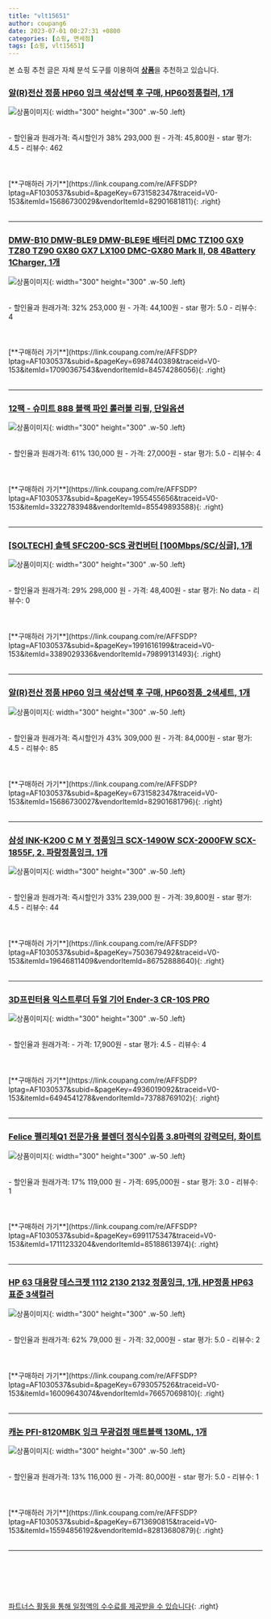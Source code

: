 ```yaml
---
title: "vlt15651"
author: coupang6
date: 2023-07-01 00:27:31 +0800
categories: [쇼핑, 면세점]
tags: [쇼핑, vlt15651]
---
```


본 쇼핑 추천 글은 자체 분석 도구를 이용하여 [**상품**](https://link.coupang.com/a/bao1ui)을 추천하고 있습니다.

### [알(R)전산 정품 HP60 잉크 색상선택 후 구매, HP60정품컬러, 1개](https://link.coupang.com/re/AFFSDP?lptag=AF1030537&subid=&pageKey=6731582347&traceid=V0-153&itemId=15686730029&vendorItemId=82901681811)

![상품이미지](https://thumbnail6.coupangcdn.com/thumbnails/remote/230x230ex/image/vendor_inventory/87c4/1b14c44f0afea0969f550311904faeefd4eb1aa962d70b4e8de24d63088e.jpg){: width="300" height="300" .w-50 .left}


<br>
- 할인율과 원래가격: 즉시할인가 38%  293,000   원
- 가격: 45,800원
- star 평가: 4.5
- 리뷰수: 462
<br>
<br>
<br>
<br>
[**구매하러 가기**](https://link.coupang.com/re/AFFSDP?lptag=AF1030537&subid=&pageKey=6731582347&traceid=V0-153&itemId=15686730029&vendorItemId=82901681811){: .right}
<br>
<br>

---

### [DMW-B10 DMW-BLE9 DMW-BLE9E 배터리 DMC TZ100 GX9 TZ80 TZ90 GX80 GX7 LX100 DMC-GX80 Mark II, 08 4Battery 1Charger, 1개](https://link.coupang.com/re/AFFSDP?lptag=AF1030537&subid=&pageKey=6987440389&traceid=V0-153&itemId=17090367543&vendorItemId=84574286056)

![상품이미지](https://thumbnail8.coupangcdn.com/thumbnails/remote/230x230ex/image/vendor_inventory/5245/ea0d2d901373cea71e811e101dbb9a0468a934c5186e76b9bf62e839f088.jpg){: width="300" height="300" .w-50 .left}


<br>
- 할인율과 원래가격: 32%  253,000   원
- 가격: 44,100원
- star 평가: 5.0
- 리뷰수: 4
<br>
<br>
<br>
<br>
[**구매하러 가기**](https://link.coupang.com/re/AFFSDP?lptag=AF1030537&subid=&pageKey=6987440389&traceid=V0-153&itemId=17090367543&vendorItemId=84574286056){: .right}
<br>
<br>

---

### [12팩 - 슈미트 888 블랙 파인 롤러볼 리필, 단일옵션](https://link.coupang.com/re/AFFSDP?lptag=AF1030537&subid=&pageKey=1955455656&traceid=V0-153&itemId=3322783948&vendorItemId=85549893588)

![상품이미지](https://thumbnail9.coupangcdn.com/thumbnails/remote/230x230ex/image/vendor_inventory/57f0/0f16958c35c823366459f09e3d3af0c1dd50f846ec07cc0b30d7871e08b2.jpg){: width="300" height="300" .w-50 .left}


<br>
- 할인율과 원래가격: 61%  130,000   원
- 가격: 27,000원
- star 평가: 5.0
- 리뷰수: 4
<br>
<br>
<br>
<br>
[**구매하러 가기**](https://link.coupang.com/re/AFFSDP?lptag=AF1030537&subid=&pageKey=1955455656&traceid=V0-153&itemId=3322783948&vendorItemId=85549893588){: .right}
<br>
<br>

---

### [[SOLTECH] 솔텍 SFC200-SCS 광컨버터 [100Mbps/SC/싱글], 1개](https://link.coupang.com/re/AFFSDP?lptag=AF1030537&subid=&pageKey=1991616199&traceid=V0-153&itemId=3389029336&vendorItemId=79899131493)

![상품이미지](https://thumbnail10.coupangcdn.com/thumbnails/remote/230x230ex/image/vendor_inventory/8d41/6b817ee3691637f358320259a8dd590ec39ccd8c421e18db2789fc64ef14.jpg){: width="300" height="300" .w-50 .left}


<br>
- 할인율과 원래가격: 29%  298,000   원
- 가격: 48,400원
- star 평가: No data
- 리뷰수: 0
<br>
<br>
<br>
<br>
[**구매하러 가기**](https://link.coupang.com/re/AFFSDP?lptag=AF1030537&subid=&pageKey=1991616199&traceid=V0-153&itemId=3389029336&vendorItemId=79899131493){: .right}
<br>
<br>

---

### [알(R)전산 정품 HP60 잉크 색상선택 후 구매, HP60정품_2색세트, 1개](https://link.coupang.com/re/AFFSDP?lptag=AF1030537&subid=&pageKey=6731582347&traceid=V0-153&itemId=15686730027&vendorItemId=82901681796)

![상품이미지](https://thumbnail9.coupangcdn.com/thumbnails/remote/230x230ex/image/vendor_inventory/b413/b6505c939399029de4cdd9c292c6bbe2f1b5a4735351d7a8681f12912ffb.jpg){: width="300" height="300" .w-50 .left}


<br>
- 할인율과 원래가격: 즉시할인가 43%  309,000   원
- 가격: 84,000원
- star 평가: 4.5
- 리뷰수: 85
<br>
<br>
<br>
<br>
[**구매하러 가기**](https://link.coupang.com/re/AFFSDP?lptag=AF1030537&subid=&pageKey=6731582347&traceid=V0-153&itemId=15686730027&vendorItemId=82901681796){: .right}
<br>
<br>

---

### [삼성 INK-K200 C M Y 정품잉크 SCX-1490W SCX-2000FW SCX-1855F, 2. 파랑정품잉크, 1개](https://link.coupang.com/re/AFFSDP?lptag=AF1030537&subid=&pageKey=7503679492&traceid=V0-153&itemId=19646811409&vendorItemId=86752888640)

![상품이미지](https://thumbnail6.coupangcdn.com/thumbnails/remote/230x230ex/image/vendor_inventory/acd5/4822feaa9ef3dd736edc3bb4070672aba0a04bfe62dd4c94ee546adcb2a0.jpg){: width="300" height="300" .w-50 .left}


<br>
- 할인율과 원래가격: 즉시할인가 33%  239,000   원
- 가격: 39,800원
- star 평가: 4.5
- 리뷰수: 44
<br>
<br>
<br>
<br>
[**구매하러 가기**](https://link.coupang.com/re/AFFSDP?lptag=AF1030537&subid=&pageKey=7503679492&traceid=V0-153&itemId=19646811409&vendorItemId=86752888640){: .right}
<br>
<br>

---

### [3D프린터용 익스트루더 듀얼 기어 Ender-3 CR-10S PRO](https://link.coupang.com/re/AFFSDP?lptag=AF1030537&subid=&pageKey=4936019092&traceid=V0-153&itemId=6494541278&vendorItemId=73788769102)

![상품이미지](https://thumbnail8.coupangcdn.com/thumbnails/remote/230x230ex/image/vendor_inventory/cc55/15d85f7853bf74d1adcce53b8e9c165bea605c6426a2cfc8727b9c5f5422.jpg){: width="300" height="300" .w-50 .left}


<br>
- 할인율과 원래가격: 
- 가격: 17,900원
- star 평가: 4.5
- 리뷰수: 4
<br>
<br>
<br>
<br>
[**구매하러 가기**](https://link.coupang.com/re/AFFSDP?lptag=AF1030537&subid=&pageKey=4936019092&traceid=V0-153&itemId=6494541278&vendorItemId=73788769102){: .right}
<br>
<br>

---

### [Felice 펠리체Q1 전문가용 블렌더 정식수입품 3.8마력의 강력모터, 화이트](https://link.coupang.com/re/AFFSDP?lptag=AF1030537&subid=&pageKey=6991175347&traceid=V0-153&itemId=17111233204&vendorItemId=85188613974)

![상품이미지](https://thumbnail9.coupangcdn.com/thumbnails/remote/230x230ex/image/vendor_inventory/6b5f/546383bc90986059f9c247723c56f74246cf4b3a87c661c99842714d4e2a.jpg){: width="300" height="300" .w-50 .left}


<br>
- 할인율과 원래가격: 17%  119,000   원
- 가격: 695,000원
- star 평가: 3.0
- 리뷰수: 1
<br>
<br>
<br>
<br>
[**구매하러 가기**](https://link.coupang.com/re/AFFSDP?lptag=AF1030537&subid=&pageKey=6991175347&traceid=V0-153&itemId=17111233204&vendorItemId=85188613974){: .right}
<br>
<br>

---

### [HP 63 대용량 데스크젯 1112 2130 2132 정품잉크, 1개, HP정품 HP63 표준 3색컬러](https://link.coupang.com/re/AFFSDP?lptag=AF1030537&subid=&pageKey=6793057526&traceid=V0-153&itemId=16009643074&vendorItemId=76657069810)

![상품이미지](https://thumbnail6.coupangcdn.com/thumbnails/remote/230x230ex/image/vendor_inventory/fe0f/050d4c603ee8a210e07e073d3db3af219fe7097e889bd3f01694208cd4e4.jpg){: width="300" height="300" .w-50 .left}


<br>
- 할인율과 원래가격: 62%  79,000   원
- 가격: 32,000원
- star 평가: 5.0
- 리뷰수: 2
<br>
<br>
<br>
<br>
[**구매하러 가기**](https://link.coupang.com/re/AFFSDP?lptag=AF1030537&subid=&pageKey=6793057526&traceid=V0-153&itemId=16009643074&vendorItemId=76657069810){: .right}
<br>
<br>

---

### [캐논 PFI-8120MBK 잉크 무광검정 매트블랙 130ML, 1개](https://link.coupang.com/re/AFFSDP?lptag=AF1030537&subid=&pageKey=6713690815&traceid=V0-153&itemId=15594856192&vendorItemId=82813680879)

![상품이미지](https://thumbnail10.coupangcdn.com/thumbnails/remote/230x230ex/image/vendor_inventory/41de/b54f72878dc03d17688e8d6a87fa5fbed5c819a2939214ebfb5d05bdeca3.jpg){: width="300" height="300" .w-50 .left}


<br>
- 할인율과 원래가격: 13%  116,000   원
- 가격: 80,000원
- star 평가: 5.0
- 리뷰수: 1
<br>
<br>
<br>
<br>
[**구매하러 가기**](https://link.coupang.com/re/AFFSDP?lptag=AF1030537&subid=&pageKey=6713690815&traceid=V0-153&itemId=15594856192&vendorItemId=82813680879){: .right}
<br>
<br>

---
<br><br><br><br><br> [파트너스 활동을 통해 일정액의 수수료를 제공받을 수 있습니다](https://link.coupang.com/a/bao1ui){: .right}
